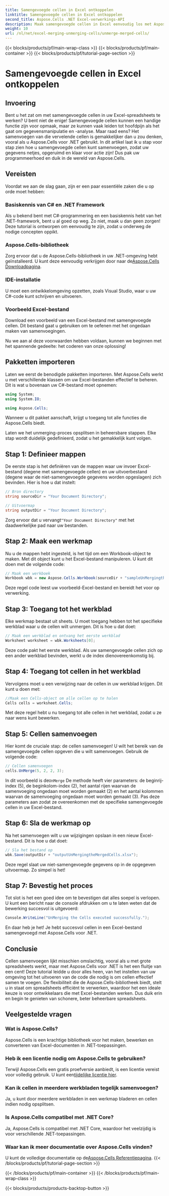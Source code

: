 ```yaml
---
title: Samengevoegde cellen in Excel ontkoppelen
linktitle: Samengevoegde cellen in Excel ontkoppelen
second_title: Aspose.Cells .NET Excel-verwerkings-API
description: Maak samengevoegde cellen in Excel eenvoudig los met Aspose.Cells voor .NET. Volg onze stapsgewijze handleiding om betere spreadsheets te maken.
weight: 10
url: /nl/net/excel-merging-unmerging-cells/unmerge-merged-cells/
---
```


{{< blocks/products/pf/main-wrap-class >}}
{{< blocks/products/pf/main-container >}}
{{< blocks/products/pf/tutorial-page-section >}}

# Samengevoegde cellen in Excel ontkoppelen

## Invoering

Bent u het zat om met samengevoegde cellen in uw Excel-spreadsheets te werken? U bent niet de enige! Samengevoegde cellen kunnen een handige functie zijn voor opmaak, maar ze kunnen vaak leiden tot hoofdpijn als het gaat om gegevensmanipulatie en -analyse. Maar raad eens? Het samenvoegen van die vervelende cellen is gemakkelijker dan u zou denken, vooral als u Aspose.Cells voor .NET gebruikt. In dit artikel laat ik u stap voor stap zien hoe u samengevoegde cellen kunt samenvoegen, zodat uw gegevens netjes, opgeruimd en klaar voor actie zijn! Dus pak uw programmeerhoed en duik in de wereld van Aspose.Cells.

## Vereisten

Voordat we aan de slag gaan, zijn er een paar essentiële zaken die u op orde moet hebben:

### Basiskennis van C# en .NET Framework
Als u bekend bent met C#-programmering en een basiskennis hebt van het .NET-framework, bent u al goed op weg. Zo niet, maak u dan geen zorgen! Deze tutorial is ontworpen om eenvoudig te zijn, zodat u onderweg de nodige concepten oppikt.

### Aspose.Cells-bibliotheek
Zorg ervoor dat u de Aspose.Cells-bibliotheek in uw .NET-omgeving hebt geïnstalleerd. U kunt deze eenvoudig verkrijgen door naar de[Aspose.Cells Downloadpagina](https://releases.aspose.com/cells/net/).

### IDE-installatie
U moet een ontwikkelomgeving opzetten, zoals Visual Studio, waar u uw C#-code kunt schrijven en uitvoeren.

### Voorbeeld Excel-bestand
Download een voorbeeld van een Excel-bestand met samengevoegde cellen. Dit bestand gaat u gebruiken om te oefenen met het ongedaan maken van samenvoegingen.

Nu we aan al deze voorwaarden hebben voldaan, kunnen we beginnen met het spannende gedeelte: het coderen van onze oplossing!

## Pakketten importeren

Laten we eerst de benodigde pakketten importeren. Met Aspose.Cells werkt u met verschillende klassen om uw Excel-bestanden effectief te beheren. Dit is wat u bovenaan uw C#-bestand moet opnemen:

```csharp
using System;
using System.IO;

using Aspose.Cells;
```

Wanneer u dit pakket aanschaft, krijgt u toegang tot alle functies die Aspose.Cells biedt.

Laten we het unmerging-proces opsplitsen in beheersbare stappen. Elke stap wordt duidelijk gedefinieerd, zodat u het gemakkelijk kunt volgen.

## Stap 1: Definieer mappen

De eerste stap is het definiëren van de mappen waar uw invoer Excel-bestand (degene met samengevoegde cellen) en uw uitvoerbestand (degene waar de niet-samengevoegde gegevens worden opgeslagen) zich bevinden. Hier is hoe u dat instelt:

```csharp
// Bron directory
string sourceDir = "Your Document Directory"; 

// Uitvoermap
string outputDir = "Your Document Directory"; 
```

 Zorg ervoor dat u vervangt`"Your Document Directory"` met het daadwerkelijke pad naar uw bestanden.

## Stap 2: Maak een werkmap

Nu u de mappen hebt ingesteld, is het tijd om een Workbook-object te maken. Met dit object kunt u het Excel-bestand manipuleren. U kunt dit doen met de volgende code:

```csharp
// Maak een werkboek
Workbook wbk = new Aspose.Cells.Workbook(sourceDir + "sampleUnMergingtheMergedCells.xlsx");
```

Deze regel code leest uw voorbeeld-Excel-bestand en bereidt het voor op verwerking. 

## Stap 3: Toegang tot het werkblad

Elke werkmap bestaat uit sheets. U moet toegang hebben tot het specifieke werkblad waar u de cellen wilt unmergen. Dit is hoe u dat doet:

```csharp
// Maak een werkblad en ontvang het eerste werkblad
Worksheet worksheet = wbk.Worksheets[0];
```

Deze code pakt het eerste werkblad. Als uw samengevoegde cellen zich op een ander werkblad bevinden, werkt u de index dienovereenkomstig bij.

## Stap 4: Toegang tot cellen in het werkblad

Vervolgens moet u een verwijzing naar de cellen in uw werkblad krijgen. Dit kunt u doen met:

```csharp
//Maak een Cells-object om alle cellen op te halen
Cells cells = worksheet.Cells;
```

Met deze regel hebt u nu toegang tot alle cellen in het werkblad, zodat u ze naar wens kunt bewerken.

## Stap 5: Cellen samenvoegen

Hier komt de cruciale stap: de cellen samenvoegen! U wilt het bereik van de samengevoegde cellen opgeven die u wilt samenvoegen. Gebruik de volgende code:

```csharp
// Cellen samenvoegen
cells.UnMerge(5, 2, 2, 3);
```

 In dit voorbeeld is de`UnMerge` De methode heeft vier parameters: de beginrij-index (5), de beginkolom-index (2), het aantal rijen waarvan de samenvoeging ongedaan moet worden gemaakt (2) en het aantal kolommen waarvan de samenvoeging ongedaan moet worden gemaakt (3). Pas deze parameters aan zodat ze overeenkomen met de specifieke samengevoegde cellen in uw Excel-bestand.

## Stap 6: Sla de werkmap op

Na het samenvoegen wilt u uw wijzigingen opslaan in een nieuw Excel-bestand. Dit is hoe u dat doet:

```csharp
// Sla het bestand op
wbk.Save(outputDir + "outputUnMergingtheMergedCells.xlsx");
```

Deze regel slaat uw niet-samengevoegde gegevens op in de opgegeven uitvoermap. Zo simpel is het!

## Stap 7: Bevestig het proces

Tot slot is het een goed idee om te bevestigen dat alles soepel is verlopen. U kunt een bericht naar de console afdrukken om u te laten weten dat de bewerking succesvol is uitgevoerd:

```csharp
Console.WriteLine("UnMerging the Cells executed successfully.");
```

En daar heb je het! Je hebt succesvol cellen in een Excel-bestand samengevoegd met Aspose.Cells voor .NET.

## Conclusie

Cellen samenvoegen lijkt misschien omslachtig, vooral als u met grote spreadsheets werkt, maar met Aspose.Cells voor .NET is het een fluitje van een cent! Deze tutorial leidde u door alles heen, van het instellen van uw omgeving tot het uitvoeren van de code die nodig is om cellen effectief samen te voegen. De flexibiliteit die de Aspose.Cells-bibliotheek biedt, stelt u in staat om spreadsheets efficiënt te verwerken, waardoor het een ideale keuze is voor ontwikkelaars die met Excel-bestanden werken. Dus duik erin en begin te genieten van schonere, beter beheerbare spreadsheets.

## Veelgestelde vragen

### Wat is Aspose.Cells?  
Aspose.Cells is een krachtige bibliotheek voor het maken, bewerken en converteren van Excel-documenten in .NET-toepassingen.

### Heb ik een licentie nodig om Aspose.Cells te gebruiken?  
 Terwijl Aspose.Cells een gratis proefversie aanbiedt, is een licentie vereist voor volledig gebruik. U kunt een[tijdelijke licentie hier](https://purchase.aspose.com/temporary-license/).

### Kan ik cellen in meerdere werkbladen tegelijk samenvoegen?  
Ja, u kunt door meerdere werkbladen in een werkmap bladeren en cellen indien nodig opsplitsen.

### Is Aspose.Cells compatibel met .NET Core?  
Ja, Aspose.Cells is compatibel met .NET Core, waardoor het veelzijdig is voor verschillende .NET-toepassingen.

### Waar kan ik meer documentatie over Aspose.Cells vinden?  
 U kunt de volledige documentatie op de[Aspose.Cells Referentiepagina](https://reference.aspose.com/cells/net/).
{{< /blocks/products/pf/tutorial-page-section >}}

{{< /blocks/products/pf/main-container >}}
{{< /blocks/products/pf/main-wrap-class >}}

{{< blocks/products/products-backtop-button >}}
